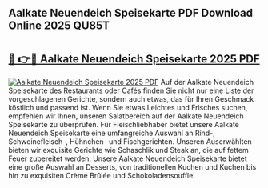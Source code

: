 ## Aalkate Neuendeich Speisekarte PDF Download Online 2025 QU85T

# <h2><a href="http://gcari6k.nevu.top/?p=Aalkate+Neuendeich+Speisekarte">🔗 👉🔴 Aalkate Neuendeich Speisekarte 2025 PDF</a></h2>

[![Aalkate Neuendeich Speisekarte 2025 PDF](https://i.imgur.com/dBaPXMq.png)](http://gcari6k.nevu.top/?p=Aalkate+Neuendeich+Speisekarte)
Auf der Aalkate Neuendeich Speisekarte des Restaurants oder Cafés finden Sie nicht nur eine Liste der vorgeschlagenen Gerichte, sondern auch etwas, das für Ihren Geschmack köstlich und passend ist. Wenn Sie etwas Leichtes und Frisches suchen, empfehlen wir Ihnen, unseren Salatbereich auf der Aalkate Neuendeich Speisekarte zu überprüfen. Für Fleischliebhaber bietet unsere Aalkate Neuendeich Speisekarte eine umfangreiche Auswahl an Rind-, Schweinefleisch-, Hühnchen- und Fischgerichten. Unseren Auserwählten bieten wir exquisite Gerichte wie Schaschlik und Steak an, die auf fettem Feuer zubereitet werden. Unsere Aalkate Neuendeich Speisekarte bietet eine große Auswahl an Desserts, von traditionellen Kuchen und Kuchen bis hin zu exquisiten Crème Brûlée und Schokoladensouffle.
